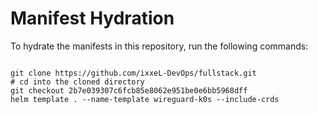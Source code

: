 
# Manifest Hydration

To hydrate the manifests in this repository, run the following commands:

```shell

git clone https://github.com/ixxeL-DevOps/fullstack.git
# cd into the cloned directory
git checkout 2b7e039307c6fcb85e8062e951be0e6bb5968dff
helm template . --name-template wireguard-k0s --include-crds
```